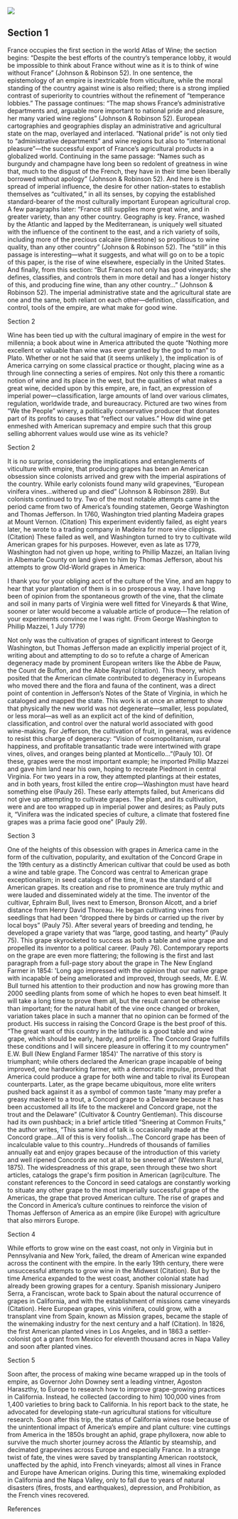 <a href="https://juncture-digital.org"><img src="https://juncture-digital.org/images/ve-button.png"></a>

<param ve-config 
       title="Nice Title for the Project" 
       banner="https://upload.wikimedia.org/wikipedia/commons/0/0e/Peter_Paul_Rubens_115.jpg" 
       layout="vertical">


## Section 1

France occupies the first section in the world Atlas of Wine; the section begins: “Despite the best efforts of the country’s temperance lobby, it would be impossible to think about France without wine as it is to think of wine without France” (Johnson & Robinson 52). In one sentence, the epistemology of an empire is inextricable from viticulture, while the moral standing of the country against wine is also reified; there is a strong implied contrast of superiority to countries without the refinement of “temperance lobbies.” The passage continues: “The map shows France’s administrative departments and, arguable more important to national pride and pleasure, her many varied wine regions” (Johnson & Robinson 52). European cartographies and geographies display an administrative and agricultural state on the map, overlayed and interlaced. “National pride” is not only tied to “administrative departments” and wine regions but also to “international pleasure”—the successful export of France’s agricultural products in a globalized world. Continuing in the same passage: “Names such as burgundy and champagne have long been so redolent of greatness in wine that, much to the disgust of the French, they have in their time been liberally borrowed without apology” (Johnson & Robinson 52). And here is the spread of imperial influence, the desire for other nation-states to establish themselves as “cultivated,” in all its senses, by copying the established standard-bearer of the most culturally important European agricultural crop. A few paragraphs later: “France still supplies more great wine, and in greater variety, than any other country. Geography is key. France, washed by the Atlantic and lapped by the Mediterranean, is uniquely well situated with the influence of the continent to the east, and a rich variety of soils, including more of the precious calcaire (limestone) so propitious to wine quality, than any other country” (Johnson & Robinson 52). The “still” in this passage is interesting—what it suggests, and what will go on to be a topic of this paper, is the rise of wine elsewhere, especially in the United States. And finally, from this section: “But Frances not only has good vineyards; she defines, classifies, and controls them in more detail and has a longer history of this, and producing fine wine, than any other country…” (Johnson & Robinson 52). The imperial administrative state and the agricultural state are one and the same, both reliant on each other—definition, classification, and control, tools of the empire, are what make for good wine. 


<param ve-image
       label="Map of Wine Regions of France"
       license="public domain"
       url="https://upload.wikimedia.org/wikipedia/commons/7/73/Viticulture_France.svg"
      
## Section 2
       
Wine has been tied up with the cultural imaginary of empire in the west for millennia; a book about wine in America attributed the quote “Nothing more excellent or valuable than wine was ever granted by the god to man” to Plato. Whether or not he said that (it seems unlikely ), the implication is of America carrying on some classical practice or thought, placing wine as a through line connecting a series of empires. Not only this there a romantic notion of wine and its place in the west, but the qualities of what makes a great wine, decided upon by this empire, are, in fact, an expression of imperial power—classification, large amounts of land over various climates, regulation, worldwide trade, and bureaucracy. Pictured are two wines from “We the People” winery, a politically conservative producer that donates part of its profits to causes that “reflect our values.” How did wine get enmeshed with American supremacy and empire such that this group selling abhorrent values would use wine as its vehicle?
       

<param ve-image
       label="'We the People' Wine"
       license="public domain"
       url="https://wethepeople.wine/wp-content/uploads/2020/10/The-History-Behind-We-The-People-Wine.jpg"
   
 ## Section 2
 It is no surprise, considering the implications and entanglements of viticulture with empire, that producing grapes has been an American obsession since colonists arrived and grew with the imperial aspirations of the country. While early colonists found many wild grapevines, “European vinifera vines…withered up and died” (Johnson & Robinson 289). But colonists continued to try. Two of the most notable attempts came in the period came from two of America’s founding statemen, George Washington and Thomas Jefferson. In 1760, Washington tried planting Madeira grapes at Mount Vernon. (Citation) This experiment evidently failed, as eight years later, he wrote to a trading company in Madeira for more vine clippings. (Citation) These failed as well, and Washington turned to try to cultivate wild American grapes for his purposes. However, even as late as 1779, Washington had not given up hope, writing to Phillip Mazzei, an Italian living in Albemarle County on land given to him by Thomas Jefferson, about his attempts to grow Old-World grapes in America:

I thank you for your obliging acct of the culture of the Vine, and am happy to hear that your plantation of them is in so prosperous a way. I have long been of opinion from the spontaneous growth of the vine, that the climate and soil in many parts of Virginia were well fitted for Vineyards & that Wine, sooner or later would become a valuable article of produce—The relation of your experiments convince me I was right. (From George Washington to Phillip Mazzei, 1 July 1779)

Not only was the cultivation of grapes of significant interest to George Washington, but Thomas Jefferson made an explicitly imperial project of it, writing about and attempting to do so to refute a charge of American degeneracy made by prominent European writers like the Abbe de Pauw, the Count de Buffon, and the Abbe Raynal (citation). This theory, which posited that the American climate contributed to degeneracy in Europeans who moved there and the flora and fauna of the continent, was a direct point of contention in Jefferson’s Notes of the State of Virginia, in which he cataloged and mapped the state. This work is at once an attempt to show that physically the new world was not degenerate—smaller, less populated, or less moral—as well as an explicit act of the kind of definition, classification, and control over the natural world associated with good wine-making. For Jefferson, the cultivation of fruit, in general, was evidence to resist this charge of degeneracy: “Vision of cosmopolitanism, rural happiness, and profitable transatlantic trade were intertwined with grape vines, olives, and oranges being planted at Monticello…”(Pauly 10). Of these, grapes were the most important example; he imported Phillip Mazzei and gave him land near his own, hoping to recreate Piedmont in central Virginia. For two years in a row, they attempted plantings at their estates, and in both years, frost killed the entire crop—Washington must have heard something else (Pauly 26). These early attempts failed, but Americans did not give up attempting to cultivate grapes. The plant, and its cultivation, were and are too wrapped up in imperial power and desires; as Pauly puts it, “Vinifera was the indicated species of culture, a climate that fostered fine grapes was a prima facie good one” (Pauly 29). 


<param ve-image
       label="'We the People' Wine"
       license="public domain"
       url="https://wethepeople.wine/wp-content/uploads/2020/10/The-History-Behind-We-The-People-Wine.jpg"
       
## Section 3
One of the heights of this obsession with grapes in America came in the form of the cultivation, popularity, and exultation of the Concord Grape in the 19th century as a distinctly American cultivar that could be used as both a wine and table grape. The Concord was central to American grape exceptionalism; in seed catalogs of the time, it was the standard of all American grapes. Its creation and rise to prominence are truly mythic and were lauded and disseminated widely at the time. The inventor of the cultivar, Ephraim Bull, lives next to Emerson, Bronson Alcott, and a brief distance from Henry David Thoreau. He began cultivating vines from seedlings that had been “dropped there by birds or carried up the river by local boys” (Pauly 75). After several years of breeding and tending, he developed a grape variety that was “large, good tasting, and hearty” (Pauly 75). This grape skyrocketed to success as both a table and wine grape and propelled its inventor to a political career. (Pauly 76). Contemporary reports on the grape are even more flattering; the following is the first and last paragraph from a full-page story about the grape in The New England Farmer in 1854:
'Long ago impressed with the opinion that our native grape with incapable of being ameliorated and improved, through seeds, Mr. E.W. Bull turned his attention to their production and now has growing more than 2000 seedling plants from some of which he hopes to even beat himself. It will take a long time to prove them all, but the result cannot be otherwise than important; for the natural habit of the vine once changed or broken, variation takes place in such a manner that no opinion can be formed of the product. His success in raising the Concord Grape is the best proof of this. 
“The great want of this country in the latitude is a good table and wine grape, which should be early, hardy, and prolific. The Concord Grape fulfills these conditions and I will sincere pleasure in offering it to my countrymen” E.W. Bull (New England Farmer 1854)'
The narrative of this story is triumphant; while others declared the American grape incapable of being improved, one hardworking farmer, with a democratic impulse, proved that America could produce a grape for both wine and table to rival its European counterparts. Later, as the grape became ubiquitous, more elite writers pushed back against it as a symbol of common taste “many may prefer a greasy mackerel to a trout, a Concord grape to a Delaware because it has been accustomed all its life to the mackerel and Concord grape, not the trout and the Delaware” (Cultivator & Country Gentleman). This discourse had its own pushback; in a brief article titled “Sneering at Common Fruits,” the author writes, “This same kind of talk is occasionally made at the Concord grape…All of this is very foolish…The Concord grape has been of incalculable value to this country…Hundreds of thousands of families annually eat and enjoy grapes because of the introduction of this variety and well ripened Concords are not at all to be sneered at” (Western Rural, 1875). The widespreadness of this grape, seen through these two short articles, catalogs the grape's firm position in American (agri)culture. The constant references to the Concord in seed catalogs are constantly working to situate any other grape to the most imperially successful grape of the Americas, the grape that proved American culture. The rise of grapes and the Concord in America’s culture continues to reinforce the vision of Thomas Jefferson of America as an empire (like Europe) with agriculture that also mirrors Europe. 



<param ve-image
       label="The Concord Grape"
       license="public domain"
       url="https://www.williamreesecompany.com/pictures/WRCAM55633.jpg?v=1591106925"
       
## Section 4


While efforts to grow wine on the east coast, not only in Virginia but in Pennsylvania and New York, failed, the dream of American wine expanded across the continent with the empire. In the early 19th century, there were unsuccessful attempts to grow wine in the Midwest (Citation). But by the time America expanded to the west coast, another colonial state had already been growing grapes for a century.
Spanish missionary Junipero Serra, a Franciscan, wrote back to Spain about the natural occurrence of grapes in California, and with the establishment of missions came vineyards (Citation). Here European grapes, vinis vinifera, could grow, with a transplant vine from Spain, known as Mission grapes, became the staple of the winemaking industry for the next century and a half (Citation). 
In 1826, the first American planted vines in Los Angeles, and in 1863 a settler-colonist got a grant from Mexico for eleventh thousand acres in Napa Valley and soon after planted vines.


<param ve-image
       label="Wine Map of California"
       license="public domain"
       url="https://cdn.shopify.com/s/files/1/0527/6177/products/Wine-Map-of-California_AAA_e28dd66b-1856-49ef-9a45-4b1e186fb5db_700x.jpg?v=1594723294"
       
## Section 5

Soon after, the process of making wine became wrapped up in the tools of empire, as Governor John Downey sent a leading vintner, Agoston Haraszthy, to Europe to research how to improve grape-growing practices in California. Instead, he collected (according to him) 100,000 vines from 1,400 varieties to bring back to California. In his report back to the state, he advocated for developing state-run agricultural stations for viticulture research. 
Soon after this trip, the status of California wines rose because of the unintentional impact of America’s empire and plant culture: vine cuttings from America in the 1850s brought an aphid, grape phylloxera, now able to survive the much shorter journey across the Atlantic by steamship, and decimated grapevines across Europe and especially France. In a strange twist of fate, the vines were saved by transplanting American rootstock, unaffected by the aphid, into French vineyards; almost all vines in France and Europe have American origins. 
During this time, winemaking exploded in California and the Napa Valley, only to fall due to years of natural disasters (fires, frosts, and earthquakes), depression, and Prohibition, as the French vines recovered.

<param ve-image
       label=" Phyllroxa and it's effect on the vine"
       license="public domain"
       url="https://www.guildsomm.com/cfs-file/__key/communityserver-blogs-components-weblogfiles/00-00-00-03-71/Phylloxera-leaf.png"

 

# References

[^1]: [Wikipedia: Girl with a Pearl Earring](https://en.wikipedia.org/wiki/Girl_with_a_Pearl_Earring)
